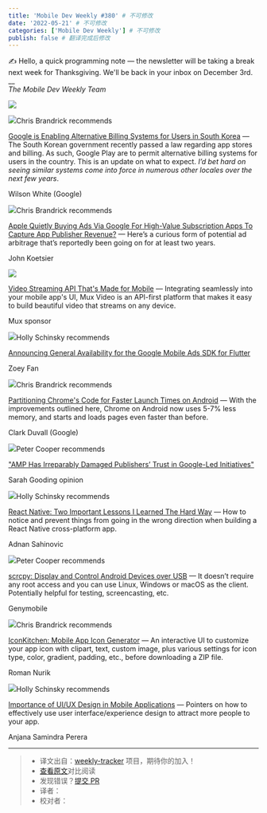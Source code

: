 ```yaml
---
title: 'Mobile Dev Weekly #380' # 不可修改
date: '2022-05-21' # 不可修改
categories: ['Mobile Dev Weekly'] # 不可修改
publish: false # 翻译完成后修改
---
```


✍️ Hello, a quick programming note — the newsletter will be taking a break next week for Thanksgiving. We'll be back in your inbox on December 3rd.  
\_\_  
_The Mobile Dev Weekly Team_

<!--以上是预览信息，图片一张或限制百字左右，前者优先，全文请使用二级及以下标题-->
<!-- more -->

[![](https://res.cloudinary.com/cpress/image/upload/w_1280,e_sharpen:60/v1637321483/uq9hmd9vhaviume6pfsx.png)](https://mobiledevweekly.com/link/116522/web)

![](https://cooperpress.s3.amazonaws.com/chrisbrandrick.png)Chris Brandrick recommends

[Google is Enabling Alternative Billing Systems for Users in South Korea](https://mobiledevweekly.com/link/116522/web) — The South Korean government recently passed a law regarding app stores and billing. As such, Google Play are to permit alternative billing systems for users in the country. This is an update on what to expect. _I’d bet hard on seeing similar systems come into force in numerous other locales over the next few years_.

Wilson White (Google)

![](https://cooperpress.s3.amazonaws.com/chrisbrandrick.png)Chris Brandrick recommends

[Apple Quietly Buying Ads Via Google For High-Value Subscription Apps To Capture App Publisher Revenue?](https://mobiledevweekly.com/link/116571/web) — Here’s a curious form of potential ad arbitrage that’s reportedly been going on for at least two years.

John Koetsier

[![](https://copm.s3.amazonaws.com/2e1730d5.png)](https://mobiledevweekly.com/link/116524/web)

[Video Streaming API That's Made for Mobile](https://mobiledevweekly.com/link/116524/web) — Integrating seamlessly into your mobile app's UI, Mux Video is an API-first platform that makes it easy to build beautiful video that streams on any device.

Mux sponsor

![](https://cooperpress.s3.amazonaws.com/devgirlfl.png)Holly Schinsky recommends

[Announcing General Availability for the Google Mobile Ads SDK for Flutter](https://mobiledevweekly.com/link/116525/web)

Zoey Fan

![](https://cooperpress.s3.amazonaws.com/chrisbrandrick.png)Chris Brandrick recommends

[Partitioning Chrome's Code for Faster Launch Times on Android](https://mobiledevweekly.com/link/116526/web) — With the improvements outlined here, Chrome on Android now uses 5-7% less memory, and starts and loads pages even faster than before.

Clark Duvall (Google)

![](https://cooperpress.s3.amazonaws.com/peterc.png)Peter Cooper recommends

["AMP Has Irreparably Damaged Publishers’ Trust in Google-Led Initiatives"](https://mobiledevweekly.com/link/116527/web)

Sarah Gooding opinion

![](https://cooperpress.s3.amazonaws.com/devgirlfl.png)Holly Schinsky recommends

[React Native: Two Important Lessons I Learned The Hard Way](https://mobiledevweekly.com/link/116528/web) — How to notice and prevent things from going in the wrong direction when building a React Native cross-platform app.

Adnan Sahinovic

![](https://cooperpress.s3.amazonaws.com/peterc.png)Peter Cooper recommends

[scrcpy: Display and Control Android Devices over USB](https://mobiledevweekly.com/link/116529/web) — It doesn’t require any root access and you can use Linux, Windows or macOS as the client. Potentially helpful for testing, screencasting, etc.

Genymobile

![](https://cooperpress.s3.amazonaws.com/chrisbrandrick.png)Chris Brandrick recommends

[IconKitchen: Mobile App Icon Generator](https://mobiledevweekly.com/link/116530/web) — An interactive UI to customize your app icon with clipart, text, custom image, plus various settings for icon type, color, gradient, padding, etc., before downloading a ZIP file.

Roman Nurik

![](https://cooperpress.s3.amazonaws.com/devgirlfl.png)Holly Schinsky recommends

[Importance of UI/UX Design in Mobile Applications](https://mobiledevweekly.com/link/116531/web) — Pointers on how to effectively use user interface/experience design to attract more people to your app.

Anjana Samindra Perera

---
> * 译文出自：[weekly-tracker](https://github.com/FEDarling/weekly-tracker) 项目，期待你的加入！
> * [查看原文](https://mobiledevweekly.com/issues/380)对比阅读
> * 发现错误？[提交 PR](https://github.com/FEDarling/weekly-tracker/blob/main/weeklys/mobile_dev_weekly/380)
> * 译者：
> * 校对者：
